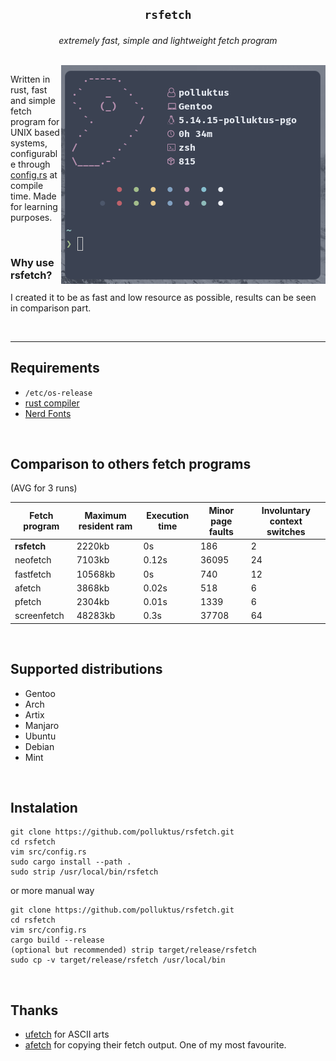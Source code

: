 ## <p align="center">`rsfetch`</p>

<p align="center"><i>extremely fast, simple and lightweight fetch program</i></p>
<br>

<img align="right" src="rsfetch.png"/>

<p>Written in rust, fast and simple fetch program for UNIX based systems, configurable through <a href="src/config.rs">config.rs</a> at compile time. Made for learning purposes.</p><br>

<h3>Why use rsfetch?</h3>
<p">I created it to be as fast and low resource as possible, results can be seen in comparison part.</p><br>

---

## Requirements
*  `/etc/os-release`
*   <a href="https://www.rust-lang.org/learn/get-started">rust compiler</a>
*   <a href="https://www.nerdfonts.com/">Nerd Fonts</a>

<br>

## Comparison to others fetch programs

(AVG for 3 runs)

| Fetch program           | Maximum resident ram | Execution time | Minor page faults | Involuntary context switches |
| ---------------         | ------               | -------        | -----------       | ----------                   |
| **rsfetch**             | 2220kb               | 0s             |   186             |  2                           |
| neofetch                | 7103kb               | 0.12s          |   36095           |  24                          |
| fastfetch               | 10568kb              | 0s             |   740             |  12                          |
| afetch                  | 3868kb               | 0.02s          |   518             |  6                           |
| pfetch                  | 2304kb               | 0.01s          |   1339            |  6                           |
| screenfetch             | 48283kb              | 0.3s           |   37708           |  64                          |

<br>

## Supported distributions
* Gentoo
* Arch
* Artix
* Manjaro
* Ubuntu
* Debian
* Mint

<br>

## Instalation
```
git clone https://github.com/polluktus/rsfetch.git
cd rsfetch
vim src/config.rs
sudo cargo install --path .
sudo strip /usr/local/bin/rsfetch
```
or more manual way
```
git clone https://github.com/polluktus/rsfetch.git
cd rsfetch
vim src/config.rs
cargo build --release
(optional but recommended) strip target/release/rsfetch
sudo cp -v target/release/rsfetch /usr/local/bin
```

<br>

## Thanks
* <a href="https://github.com/jschx/ufetch">ufetch</a> for ASCII arts
* <a href="https://github.com/13-CF/afetch">afetch</a> for copying their fetch output. One of my most favourite.

